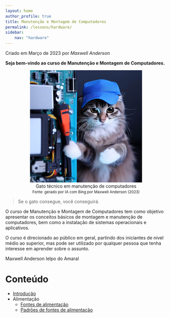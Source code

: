 ```yaml
---
layout: home
author_profile: true
title: Manutenção e Montagem de Computadores
permalink: /lessons/hardware/
sidebar:
    nav: "hardware"
---
```

Criado em Março de 2023 por *Maxwell Anderson*

**Seja bem-vindo ao curso de Manutenção e Montagem de Computadores.**

<figure style="text-align:center">
    <img src="../../../assets/images/gpt/cat_hardware1.jpg" width="350" alt="Gato estudando com óculos. Prompt: Create an image of a computer maintenance technician cat">
    <figcaption>Gato técnico em manutenção de computadores </figcaption>
    <small>Fonte: gerado por IA com Bing por Maxwell Anderson (2023)</small>
</figure>

> Se o gato consegue, você conseguirá.

O curso de Manutenção e Montagem de Computadores tem como objetivo apresentar os conceitos básicos de montagem e manutenção de computadores, bem como a instalação de sistemas operacionais e aplicativos.

O curso é direcionado ao público em geral, partindo dos iniciantes de nível médio ao superior, mas pode ser utilizado por qualquer pessoa que tenha interesse em aprender sobre o assunto.

Maxwell Anderson Ielpo do Amaral

# Conteúdo

* [Introdução](/lessons/hardware/intro/intro/)
* Alimentação 
  * [Fontes de alimentação](/lessons/hardware/psu/psu/)
  * [Padrões de fontes de alimentação](/lessons/hardware/psu/psu_standards/)	
